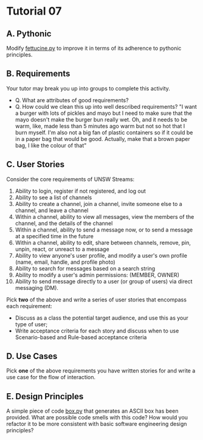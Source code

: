 # Tutorial 07

## A. Pythonic

Modify [fettucine.py](fettucine.py) to improve it in terms of its adherence to pythonic principles.

## B. Requirements

Your tutor may break you up into groups to complete this activity.

* Q. What are attributes of good requirements?
* Q. How could we clean this up into well described requirements? "I want a burger with lots of pickles and mayo but I need to make sure that the mayo doesn't make the burger bun really wet. Oh, and it needs to be warm, like, made less than 5 minutes ago warm but not so hot that I burn myself. I'm also not a big fan of plastic containers so if it could be in a paper bag that would be good. Actually, make that a brown paper bag, I like the colour of that"

## C. User Stories

Consider the core requirements of UNSW Streams:

1. Ability to login, register if not registered, and log out
2. Ability to see a list of channels
3. Ability to create a channel, join a channel, invite someone else to a channel, and leave a channel
4. Within a channel, ability to view all messages, view the members of the channel, and the details of the channel
5. Within a channel, ability to send a message now, or to send a message at a specified time in the future
6. Within a channel, ability to edit, share between channels, remove, pin, unpin, react, or unreact to a message
7. Ability to view anyone's user profile, and modify a user's own profile (name, email, handle, and profile photo)
8. Ability to search for messages based on a search string
9. Ability to modify a user's admin permissions: (MEMBER, OWNER)
10. Ability to send message directly to a user (or group of users) via direct messaging (DM).

Pick **two** of the above and write a series of user stories that encompass each requirement:

* Discuss as a class the potential target audience, and use this as your type of user;
* Write acceptance criteria for each story and discuss when to use Scenario-based and Rule-based acceptance criteria

## D. Use Cases

Pick **one** of the above requirements you have written stories for and write a use case for the flow of interaction.

## E. Design Principles

A simple piece of code [box.py](box.py) that generates an ASCII box has been provided. What are possible code smells with this code? How would you refactor it to be more consistent with basic software engineering design principles?
